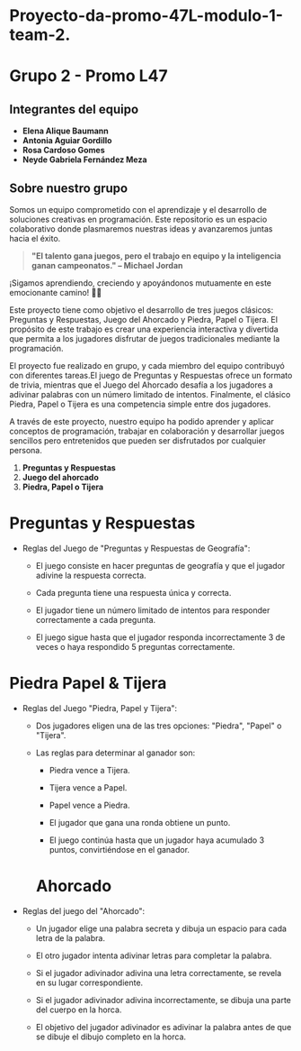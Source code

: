 # Proyecto-da-promo-47L-modulo-1-team-2.
# Grupo 2 - Promo L47

## **Integrantes del equipo**
- **Elena Alique Baumann**  
- **Antonia Aguiar Gordillo**  
- **Rosa Cardoso Gomes**  
- **Neyde Gabriela Fernández Meza**  


 

## **Sobre nuestro grupo**
Somos un equipo comprometido con el aprendizaje y el desarrollo de soluciones creativas en programación. Este repositorio es un espacio colaborativo donde plasmaremos nuestras ideas y avanzaremos juntas hacia el éxito.  

> **"El talento gana juegos, pero el trabajo en equipo y la inteligencia ganan campeonatos." – Michael Jordan**

¡Sigamos aprendiendo, creciendo y apoyándonos mutuamente en este emocionante camino! 🚀✨

Este proyecto tiene como objetivo el desarrollo de tres juegos clásicos: Preguntas y Respuestas, Juego del Ahorcado y Piedra, Papel o Tijera. El propósito de este trabajo es crear una experiencia interactiva y divertida que permita a los jugadores disfrutar de juegos tradicionales mediante la programación.

El proyecto fue realizado en grupo, y cada miembro del equipo contribuyó con diferentes tareas.El juego de Preguntas y Respuestas ofrece un formato de trivia, mientras que el Juego del Ahorcado desafía a los jugadores a adivinar palabras con un número limitado de intentos. Finalmente, el clásico Piedra, Papel o Tijera es una competencia simple entre dos jugadores.

A través de este proyecto, nuestro equipo ha podido aprender y aplicar conceptos de programación, trabajar en colaboración y desarrollar juegos sencillos pero entretenidos que pueden ser disfrutados por cualquier persona.


1. **Preguntas y Respuestas**  
2. **Juego del ahorcado** 
3. **Piedra, Papel o Tijera**



# Preguntas y Respuestas


- Reglas del Juego de "Preguntas y Respuestas de Geografía":
    - El juego consiste en hacer preguntas de geografía y que el jugador adivine la respuesta correcta.

    - Cada pregunta tiene una respuesta única y correcta.

    - El jugador tiene un número limitado de intentos para responder correctamente a cada pregunta.

    - El juego sigue hasta que el jugador responda incorrectamente 3 de veces o haya respondido 5 preguntas correctamente.


# Piedra Papel & Tijera

- Reglas del Juego "Piedra, Papel y Tijera":

    - Dos jugadores eligen una de las tres opciones: "Piedra", "Papel" o "Tijera".

    - Las reglas para determinar al ganador son:
        
        - Piedra vence a Tijera.

        - Tijera vence a Papel.

        - Papel vence a Piedra.

        - El jugador que gana una ronda obtiene un punto.
        
        - El juego continúa hasta que un jugador haya acumulado 3 puntos, convirtiéndose en el ganador.


        # Ahorcado

- Reglas del juego del "Ahorcado":

    - Un jugador elige una palabra secreta y dibuja un espacio para cada letra de la palabra.

    - El otro jugador intenta adivinar letras para completar la palabra.

    - Si el jugador adivinador adivina una letra correctamente, se revela en su lugar correspondiente.

    - Si el jugador adivinador adivina incorrectamente, se dibuja una parte del cuerpo en la horca.

    - El objetivo del jugador adivinador es adivinar la palabra antes de que se dibuje el dibujo completo en la horca.
